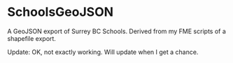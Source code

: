 SchoolsGeoJSON
==============

A GeoJSON export of Surrey BC Schools. Derived from my FME scripts of a shapefile export.

Update: OK, not exactly working. Will update when I get a chance.

